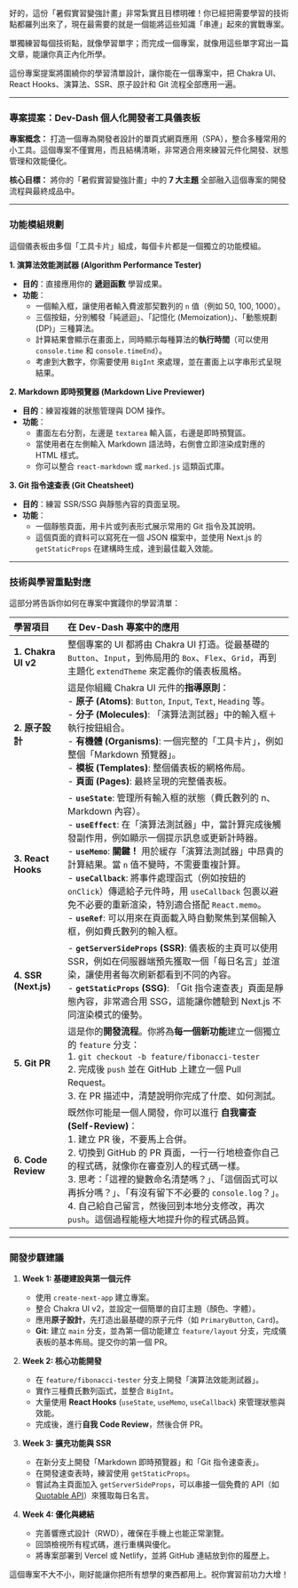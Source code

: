 好的，這份「暑假實習變強計畫」非常紮實且目標明確！你已經把需要學習的技術點都羅列出來了，現在最需要的就是一個能將這些知識「串連」起來的實戰專案。

單獨練習每個技術點，就像學習單字；而完成一個專案，就像用這些單字寫出一篇文章，能讓你真正內化所學。

這份專案提案將圍繞你的學習清單設計，讓你能在一個專案中，把 Chakra UI、React Hooks、演算法、SSR、原子設計和 Git 流程全部應用一遍。

---

### **專案提案：Dev-Dash 個人化開發者工具儀表板**

**專案概念：**
打造一個專為開發者設計的單頁式網頁應用（SPA），整合多種常用的小工具。這個專案不僅實用，而且結構清晰，非常適合用來練習元件化開發、狀態管理和效能優化。

**核心目標：**
將你的「暑假實習變強計畫」中的 **7 大主題** 全部融入這個專案的開發流程與最終成品中。

---

### **功能模組規劃**

這個儀表板由多個「工具卡片」組成，每個卡片都是一個獨立的功能模組。

**1. 演算法效能測試器 (Algorithm Performance Tester)**
   - **目的**：直接應用你的 **遞迴函數** 學習成果。
   - **功能**：
     - 一個輸入框，讓使用者輸入費波那契數列的 `n` 值（例如 50, 100, 1000）。
     - 三個按鈕，分別觸發「純遞迴」、「記憶化 (Memoization)」、「動態規劃 (DP)」三種算法。
     - 計算結果會顯示在畫面上，同時顯示每種算法的**執行時間**（可以使用 `console.time` 和 `console.timeEnd`）。
     - 考慮到大數字，你需要使用 `BigInt` 來處理，並在畫面上以字串形式呈現結果。

**2. Markdown 即時預覽器 (Markdown Live Previewer)**
   - **目的**：練習複雜的狀態管理與 DOM 操作。
   - **功能**：
     - 畫面左右分割，左邊是 `textarea` 輸入區，右邊是即時預覽區。
     - 當使用者在左側輸入 Markdown 語法時，右側會立即渲染成對應的 HTML 樣式。
     - 你可以整合 `react-markdown` 或 `marked.js` 這類函式庫。

**3. Git 指令速查表 (Git Cheatsheet)**
   - **目的**：練習 SSR/SSG 與靜態內容的頁面呈現。
   - **功能**：
     - 一個靜態頁面，用卡片或列表形式展示常用的 Git 指令及其說明。
     - 這個頁面的資料可以寫死在一個 JSON 檔案中，並使用 Next.js 的 `getStaticProps` 在建構時生成，達到最佳載入效能。

---

### **技術與學習重點對應**

這部分將告訴你如何在專案中實踐你的學習清單：

| 學習項目 | 在 Dev-Dash 專案中的應用 |
| :--- | :--- |
| **1. Chakra UI v2** | 整個專案的 UI 都將由 Chakra UI 打造。從最基礎的 `Button`、`Input`，到佈局用的 `Box`、`Flex`、`Grid`，再到主題化 `extendTheme` 來定義你的儀表板風格。 |
| **2. 原子設計** | 這是你組織 Chakra UI 元件的**指導原則**：<br> - **原子 (Atoms)**: `Button`, `Input`, `Text`, `Heading` 等。<br> - **分子 (Molecules)**: 「演算法測試器」中的輸入框＋執行按鈕組合。<br> - **有機體 (Organisms)**: 一個完整的「工具卡片」，例如整個「Markdown 預覽器」。<br> - **模板 (Templates)**: 整個儀表板的網格佈局。<br> - **頁面 (Pages)**: 最終呈現的完整儀表板。 |
| **3. React Hooks** | - **`useState`**: 管理所有輸入框的狀態（費氏數列的 n、Markdown 內容）。<br> - **`useEffect`**: 在「演算法測試器」中，當計算完成後觸發副作用，例如顯示一個提示訊息或更新計時器。<br> - **`useMemo`**: **關鍵！** 用於緩存「演算法測試器」中昂貴的計算結果。當 `n` 值不變時，不需要重複計算。<br> - **`useCallback`**: 將事件處理函式（例如按鈕的 `onClick`）傳遞給子元件時，用 `useCallback` 包裹以避免不必要的重新渲染，特別適合搭配 `React.memo`。<br> - **`useRef`**: 可以用來在頁面載入時自動聚焦到某個輸入框，例如費氏數列的輸入框。 |
| **4. SSR (Next.js)** | - **`getServerSideProps` (SSR)**: 儀表板的主頁可以使用 SSR，例如在伺服器端預先獲取一個「每日名言」並渲染，讓使用者每次刷新都看到不同的內容。<br> - **`getStaticProps` (SSG)**: 「Git 指令速查表」頁面是靜態內容，非常適合用 SSG，這能讓你體驗到 Next.js 不同渲染模式的優勢。 |
| **5. Git PR** | 這是你的**開發流程**。你將為**每一個新功能**建立一個獨立的 `feature` 分支：<br>1. `git checkout -b feature/fibonacci-tester` <br>2. 完成後 `push` 並在 GitHub 上建立一個 Pull Request。<br>3. 在 PR 描述中，清楚說明你完成了什麼、如何測試。 |
| **6. Code Review** | 既然你可能是一個人開發，你可以進行 **自我審查 (Self-Review)**：<br>1. 建立 PR 後，不要馬上合併。<br>2. 切換到 GitHub 的 PR 頁面，一行一行地檢查你自己的程式碼，就像你在審查別人的程式碼一樣。<br>3. 思考：「這裡的變數命名清楚嗎？」、「這個函式可以再拆分嗎？」、「有沒有留下不必要的 `console.log`？」。<br>4. 自己給自己留言，然後回到本地分支修改，再次 `push`。這個過程能極大地提升你的程式碼品質。 |

---

### **開發步驟建議**

1.  **Week 1: 基礎建設與第一個元件**
    - 使用 `create-next-app` 建立專案。
    - 整合 Chakra UI v2，並設定一個簡單的自訂主題（顏色、字體）。
    - 應用**原子設計**，先打造出最基礎的原子元件（如 `PrimaryButton`, `Card`)。
    - **Git**: 建立 `main` 分支，並為第一個功能建立 `feature/layout` 分支，完成儀表板的基本佈局。提交你的第一個 PR。

2.  **Week 2: 核心功能開發**
    - 在 `feature/fibonacci-tester` 分支上開發「演算法效能測試器」。
    - 實作三種費氏數列函式，並整合 `BigInt`。
    - 大量使用 **React Hooks** (`useState`, `useMemo`, `useCallback`) 來管理狀態與效能。
    - 完成後，進行**自我 Code Review**，然後合併 PR。

3.  **Week 3: 擴充功能與 SSR**
    - 在新分支上開發「Markdown 即時預覽器」和「Git 指令速查表」。
    - 在開發速查表時，練習使用 `getStaticProps`。
    - 嘗試為主頁面加入 `getServerSideProps`，可以串接一個免費的 API（如 [Quotable API](https://github.com/lukePeavey/quotable)）來獲取每日名言。

4.  **Week 4: 優化與總結**
    - 完善響應式設計（RWD），確保在手機上也能正常瀏覽。
    - 回頭檢視所有程式碼，進行重構與優化。
    - 將專案部署到 Vercel 或 Netlify，並將 GitHub 連結放到你的履歷上。

這個專案不大不小，剛好能讓你把所有想學的東西都用上。祝你實習前功力大增！